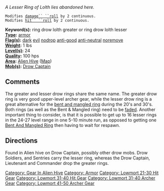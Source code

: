 *A Lesser Ring of Lolth lies abandoned here.*

`Modifies `[`damage`` ``roll`](Damage_Roll.md "wikilink")` by 2 continuous.`  
`Modifies `[`hit`` ``roll`](Hit_Roll.md "wikilink")` by 2 continuous.`

**Keyword(s):** ring drow lolth greater or ring drow lolth lesser  
**[Type](:Category:_Object_Types.md "wikilink"):**
[armor](:Category:_Armor.md "wikilink")  
**[Flag(s)](:Category:_Object_Flags.md "wikilink"):**
[dark](Dark_Flag.md "wikilink") [evil](Evil_Flag.md "wikilink")
[nodrop](NoDrop_Flag.md "wikilink")
[anti-good](Anti-Good_Flag.md "wikilink")
[anti-neutral](Anti-Neutral_Flag.md "wikilink")
[noremove](NoRemove_Flag.md "wikilink")  
**[Weight](Object_Weight.md "wikilink"):** 1 lbs  
**[Level(s)](Object_Level.md "wikilink"):** 24  
**[Quality](Object_Quality.md "wikilink"):** 100 hps  
**[Area](:Category:_Areas.md "wikilink"):** [Alien
Hive](:Category:_Alien_Hive.md "wikilink")
([Map](Alien_Hive_Map.md "wikilink"))  
**[Mob(s)](:Category:_Mobs.md "wikilink"):** [Drow
Captain](Drow_Captain "wikilink")  

## Comments

The greater and lesser drow rings share the same name. The greater drow
ring is very good upper-level archer gear, while the lesser drow ring is
a great alternative for the [bent and mangled
ring](Bent_And_Mangled_Ring.md "wikilink") during the 20's and 30's.
Both rings (as well as the Bent & Mangled ring) need to be
[faded](Fading.md "wikilink"). Another important thing to consider, is
that it is possible to get up to 16 lesser rings in the 24-27 level
range in one 5-10 minute run, as opposed to getting one [Bent And
Mangled Ring](Bent_And_Mangled_Ring "wikilink") then having to wait for
respawn.

## Directions

Found in Alien hive on Drow Captain, possibly other drow mobs. Drow
Soldiers, and Sentries carry the lesser ring, whereas the Drow Captain,
Lieutenant and Commander drop the greater rings.

[Category: Gear In Alien Hive](Category:_Gear_In_Alien_Hive "wikilink")
[Category: Armor](Category:_Armor "wikilink") [Category: Lowmort 21-30
Hit Gear](Category:_Lowmort_21-30_Hit_Gear "wikilink") [Category:
Lowmort 31-40 Hit Gear](Category:_Lowmort_31-40_Hit_Gear "wikilink")
[Category: Lowmort 31-40 Archer
Gear](Category:_Lowmort_31-40_Archer_Gear "wikilink") [Category: Lowmort
41-50 Archer Gear](Category:_Lowmort_41-50_Archer_Gear "wikilink")

